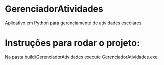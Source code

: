 # GerenciadorAtividades
Aplicativo em Python para gerenciamento de atividades escolares.

# Instruções para rodar o projeto:
Na pasta build/GerenciadorAtividades execute GerenciadorAtividades.exe.